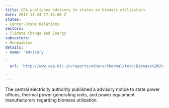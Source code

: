 ```yaml
---
title: CEA publishes advisory to states on biomass utilization
date: 2017-11-24 17:15:00 Z
states:
- Center-State Relations
sectors:
- Climate Change and Energy
subsectors:
- Renewables
details:
- name: 'Advisory

'
  url: 'http://www.cea.nic.in/reports/others/thermal/tetd/Biomass%20Utilization%20Advisory.pdf

'
---
```


The central electricity authority published a advisory notice to state power offices, thermal power generating units, and power equipment manufacturers regarding biomass utilization.
